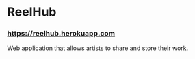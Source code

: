 # ReelHub
### https://reelhub.herokuapp.com

Web application that allows artists to share and store their work.
